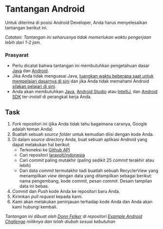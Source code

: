 # Tantangan Android

Untuk diterima di posisi Android Developer, Anda harus menyelesaikan tantangan berikut ini.

*Catatan: Tantangan ini seharusnya tidak memerlukan waktu pengerjaan lebih dari 1-2 jam.*

### Prasyarat

- Perlu dicatat bahwa tantangan ini membutuhkan pengetahuan dasar [Java](http://heather.cs.ucdavis.edu/~matloff/Java/JavaIntro.html) dan [Android](http://d.android.com). 
- Jika Anda tidak menguasai Java, [luangkan waktu beberapa saat untuk mempelajari dasarnya di sini](http://mobile.tutsplus.com/series/learn-java-android-development/) dan jika Anda tidak memahami Android [silakan pelajari di sini](http://d.android.com/resources/index.html).  
- Anda akan membutuhkan [Java](http://www.java.com/en/download/), [Android Studio](http://developer.android.com/sdk/installing/studio.html) atau [IntelliJ](http://www.jetbrains.com/idea/download/), dan [Android SDK](http://d.android.com/sdk/index.html) ter-*install* di perangkat kerja Anda.

## Task

1. *Fork* repositori ini (jika Anda tidak tahu bagaimana caranya, Google adalah teman Anda)
2. Buatlah sebuah *source folder* untuk kemudian diisi dengan kode Anda. 
3. Di dalam *source directory* Anda, buat sebuah aplikasi Android yang dapat melakukan hal berikut:
	- Terkoneksi ke [Github API](http://developer.github.com/)
	- Cari repositori [laravolt/indonesia](https://github.com/laravolt/indonesia)
	- Cari *commit* paling mutakhir (paling sedikit 25 *commit* terakhir atau lebih)
	- Dari data *commit* termutakhir tadi buatlah sebuah RecyclerView yang menampilkan *view* dengan data yang ditampilkan sebagai berikut: nama pengembang, kode *commit*, pesan *commit*. Desain tampilan data ini bebas.
4. *Commit* dan *Push* kode Anda ke repositori baru Anda.
5. Kirimkan *pull request* kepada kami. 
6. Kami akan melakukan peninjauan terhadap kode Anda dan Anda akan kami hubungi kembali.

*Tantangan ini dibuat oleh [Donn Felker](https://github.com/donnfelker/) di repositori [Example Android Challenge](https://github.com/donnfelker/example-android-challenge) miliknya dan telah diubah sesuai kebutuhan*
